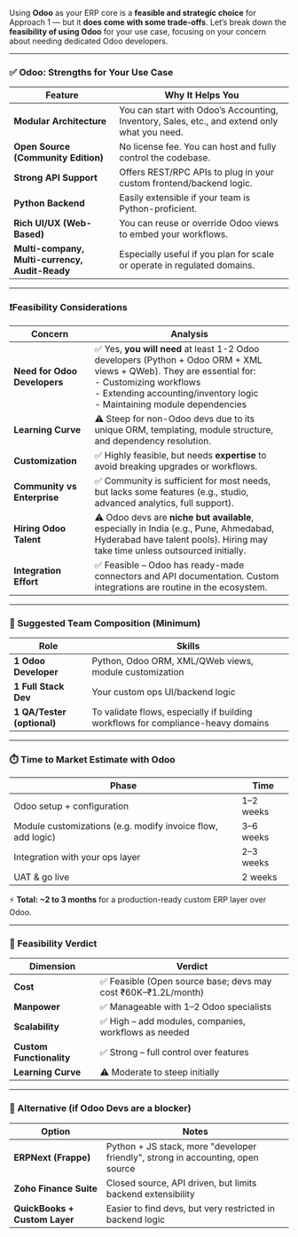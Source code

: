 Using **Odoo** as your ERP core is a **feasible and strategic choice** for Approach 1 — but it **does come with some trade-offs**. Let’s break down the **feasibility of using Odoo** for your use case, focusing on your concern about needing dedicated Odoo developers.

---

### ✅ **Odoo: Strengths for Your Use Case**

| Feature                                        | Why It Helps You                                                                             |
| ---------------------------------------------- | -------------------------------------------------------------------------------------------- |
| **Modular Architecture**                       | You can start with Odoo’s Accounting, Inventory, Sales, etc., and extend only what you need. |
| **Open Source (Community Edition)**            | No license fee. You can host and fully control the codebase.                                 |
| **Strong API Support**                         | Offers REST/RPC APIs to plug in your custom frontend/backend logic.                          |
| **Python Backend**                             | Easily extensible if your team is Python-proficient.                                         |
| **Rich UI/UX (Web-Based)**                     | You can reuse or override Odoo views to embed your workflows.                                |
| **Multi-company, Multi-currency, Audit-Ready** | Especially useful if you plan for scale or operate in regulated domains.                     |

---

### ❗**Feasibility Considerations**

| Concern                      | Analysis                                                                                                                                                                                                                         |
| ---------------------------- | -------------------------------------------------------------------------------------------------------------------------------------------------------------------------------------------------------------------------------- |
| **Need for Odoo Developers** | ✅ Yes, **you will need** at least 1-2 Odoo developers (Python + Odoo ORM + XML views + QWeb). They are essential for: <br>- Customizing workflows<br>- Extending accounting/inventory logic<br>- Maintaining module dependencies |
| **Learning Curve**           | ⚠️ Steep for non-Odoo devs due to its unique ORM, templating, module structure, and dependency resolution.                                                                                                                       |
| **Customization**            | ✅ Highly feasible, but needs **expertise** to avoid breaking upgrades or workflows.                                                                                                                                              |
| **Community vs Enterprise**  | ✅ Community is sufficient for most needs, but lacks some features (e.g., studio, advanced analytics, full support).                                                                                                              |
| **Hiring Odoo Talent**       | ⚠️ Odoo devs are **niche but available**, especially in India (e.g., Pune, Ahmedabad, Hyderabad have talent pools). Hiring may take time unless outsourced initially.                                                            |
| **Integration Effort**       | ✅ Feasible – Odoo has ready-made connectors and API documentation. Custom integrations are routine in the ecosystem.                                                                                                             |

---

### 👷 Suggested Team Composition (Minimum)

| Role                       | Skills                                                                           |
| -------------------------- | -------------------------------------------------------------------------------- |
| **1 Odoo Developer**       | Python, Odoo ORM, XML/QWeb views, module customization                           |
| **1 Full Stack Dev**       | Your custom ops UI/backend logic                                                 |
| **1 QA/Tester (optional)** | To validate flows, especially if building workflows for compliance-heavy domains |

---

### ⏱️ **Time to Market Estimate with Odoo**

| Phase                                                       | Time      |
| ----------------------------------------------------------- | --------- |
| Odoo setup + configuration                                  | 1–2 weeks |
| Module customizations (e.g. modify invoice flow, add logic) | 3–6 weeks |
| Integration with your ops layer                             | 2–3 weeks |
| UAT & go live                                               | 2 weeks   |

⚡ **Total: \~2 to 3 months** for a production-ready custom ERP layer over Odoo.

---

### 🧠 Feasibility Verdict

| Dimension                | Verdict                                                       |
| ------------------------ | ------------------------------------------------------------- |
| **Cost**                 | ✅ Feasible (Open source base; devs may cost ₹60K–₹1.2L/month) |
| **Manpower**             | ✅ Manageable with 1–2 Odoo specialists                        |
| **Scalability**          | ✅ High – add modules, companies, workflows as needed          |
| **Custom Functionality** | ✅ Strong – full control over features                         |
| **Learning Curve**       | ⚠️ Moderate to steep initially                                |

---

### 🔄 Alternative (if Odoo Devs are a blocker)

| Option                        | Notes                                                                           |
| ----------------------------- | ------------------------------------------------------------------------------- |
| **ERPNext (Frappe)**          | Python + JS stack, more "developer friendly", strong in accounting, open source |
| **Zoho Finance Suite**        | Closed source, API driven, but limits backend extensibility                     |
| **QuickBooks + Custom Layer** | Easier to find devs, but very restricted in backend logic                       |

